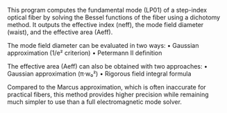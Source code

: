 This program computes the fundamental mode (LP01) of a step-index optical fiber by solving the Bessel functions of the fiber using a dichotomy method.
It outputs the effective index (neff), the mode field diameter (waist), and the effective area (Aeff).

The mode field diameter can be evaluated in two ways:
• Gaussian approximation (1/e² criterion)
• Petermann II definition

The effective area (Aeff) can also be obtained with two approaches:
• Gaussian approximation (π·w₀²)
• Rigorous field integral formula

Compared to the Marcus approximation, which is often inaccurate for practical fibers, this method provides higher precision while remaining much simpler to use than a full electromagnetic mode solver.
